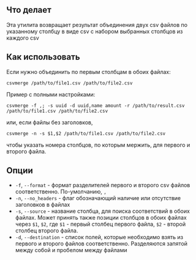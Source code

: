 ## Что делает

Эта утилита возвращает результат объединения двух csv файлов по указанному столбцу в виде csv с набором выбранных столбцов из каждого csv

## Как использовать

Если нужно объединить по первым столбцам в обоих файлах:

`csvmerge /path/to/file1.csv /path/to/file2.csv`

Пример с полными настройками:

`csvmerge -f ,; -s uuid -d uuid,name amount -r /path/to/result.csv /path/to/file1.csv /path/to/file2.csv`

или, если файлы без заголовков,

`csvmerge -n -s $1,$2 /path/to/file1.csv /path/to/file2.csv`

чтобы указать номера столбцов, по которым мержить, для первого и второго файла.

## Опции

- `-f`, `--format` - формат разделителей первого и второго csv файлов соответственно. По-умолчанию, `,`
- `-n`, `--no_headers` - флаг обозначающий наличие или отсутствие заголовков в файлах
- `-s`, `--source` - название столбца, для поиска соответствий в обоих файлах.
Может принять также позиции столбцов в обоих файлах через `$1`, `$2`, где `$1` - первый столбец первого файла, `$2` -  второй столбец второго файла.
- `-d`, `--destination` - список полей, которые необходимо взять из первого и второго файлов соответственно. Разделяются запятой между собой и пробелом между файлами

